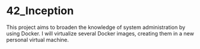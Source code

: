 # 42_Inception
This project aims to broaden the knowledge of system administration by using Docker. I will virtualize several Docker images, creating them in a new personal virtual machine.
